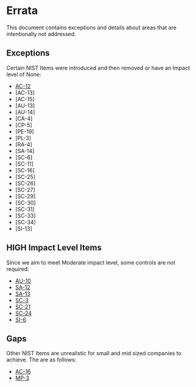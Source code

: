 # Errata

This document contains exceptions and details about areas that are intentionally not addressed.

## Exceptions

Certain NIST Items were introduced and then removed or have an Impact level of None:

* [AC-12](https://nvd.nist.gov/800-53/Rev4/control/AC-12)
* [AC-13]
* [AC-15]
* [AU-13]
* [AU-14]
* [CA-4]
* [CP-5]
* [PE-19]
* [PL-3]
* [RA-4]
* [SA-14]
* [SC-6]
* [SC-11]
* [SC-16]
* [SC-25]
* [SC-26]
* [SC-27]
* [SC-29]
* [SC-30]
* [SC-31]
* [SC-33]
* [SC-34]
* [SI-13]

## HIGH Impact Level Items

Since we aim to meet Moderate impact level, some controls are not required:

* [AU-10](https://nvd.nist.gov/800-53/Rev4/control/AU-10)
* [SA-12](https://nvd.nist.gov/800-53/Rev4/control/SA-12)
* [SA-13](https://nvd.nist.gov/800-53/Rev4/control/SA-13)
* [SC-3](https://nvd.nist.gov/800-53/Rev4/control/SC-3)
* [SC-21](https://nvd.nist.gov/800-53/Rev4/control/SC-21)
* [SC-24](https://nvd.nist.gov/800-53/Rev4/control/SC-24)
* [SI-6](https://nvd.nist.gov/800-53/Rev4/control/SI-6)

## Gaps

Other NIST Items are unrealistic for small and mid sized companies to achieve.  The are as follows:

* [AC-16](https://nvd.nist.gov/800-53/Rev4/control/AC-16)
* [MP-3](https://nvd.nist.gov/800-53/Rev4/control/MP-3)